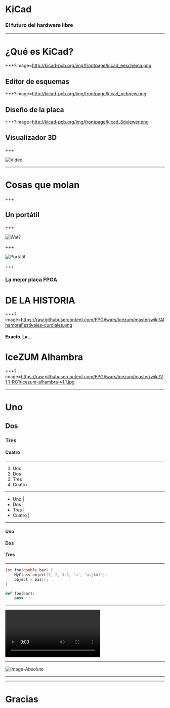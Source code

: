 # KiCad

### El futuro del hardware libre

---

# ¿Qué es KiCad?

+++?image=http://kicad-pcb.org/img/frontpage/kicad_eeschema.png

## Editor de esquemas <!-- .element: class="fragment" -->


+++?image=http://kicad-pcb.org/img/frontpage/kicad_pcbnew.png

## Diseño de la placa <!-- .element: class="fragment" -->

+++?image=http://kicad-pcb.org/img/frontpage/kicad_3dviewer.png

## Visualizador 3D <!-- .element: class="fragment" -->

+++

![Video](https://www.youtube.com/embed/D3it8wyJef0?start=15)

---

# Cosas que molan

+++

## Un portátil

+++

![Wat?](http://memeshappen.com/media/created/-What-meme-12129.jpg)

+++

![Portátil](http://zdnet4.cbsistatic.com/hub/i/2017/02/03/e7539f37-a7f5-4afe-ae98-e227a3c77dcf/00d737230fb87690ef5f3777d9fa75af/olimexteres.jpg)

+++

### La mejor placa FPGA
# DE LA HISTORIA <!-- .element: class="fragment" -->

+++?image=https://raw.githubusercontent.com/FPGAwars/icezum/master/wiki/AlhambraFestivales-curdiales.png

#### <span style="color: #000000">Exacto. La... </span> <!-- .element: class="fragment" -->

# <span style="color: #111111">IceZUM Alhambra</span> <!-- .element: class="fragment" -->

+++?image=https://raw.githubusercontent.com/FPGAwars/icezum/master/wiki/V1.1-RC1/icezum-alhambra-v1.1.jpg
















---

# Uno
## Dos
### Tres
#### Cuatro

---

1. Uno
2. Dos
3. Tres
4. Cuatro

---

- Uno |
- Dos |
- Tres |
- Cuatro |

---

#### Uno <!-- .element: class="fragment" -->

#### Dos <!-- .element: class="fragment" -->

#### Tres <!-- .element: class="fragment" -->

---


```cpp
int foo(double bar) {
    MyClass object(1, 2, 3.5, 'a', "asjkdl");
    object = baz();
}
```

```python
def foo(bar):
    pass
```


---

![Cartoon](http://clips.vorwaerts-gmbh.de/big_buck_bunny.mp4)

---

![Image-Absolute](https://media.giphy.com/media/6vWVzDv19i3MQ/giphy.gif)

---


---

# Gracias

